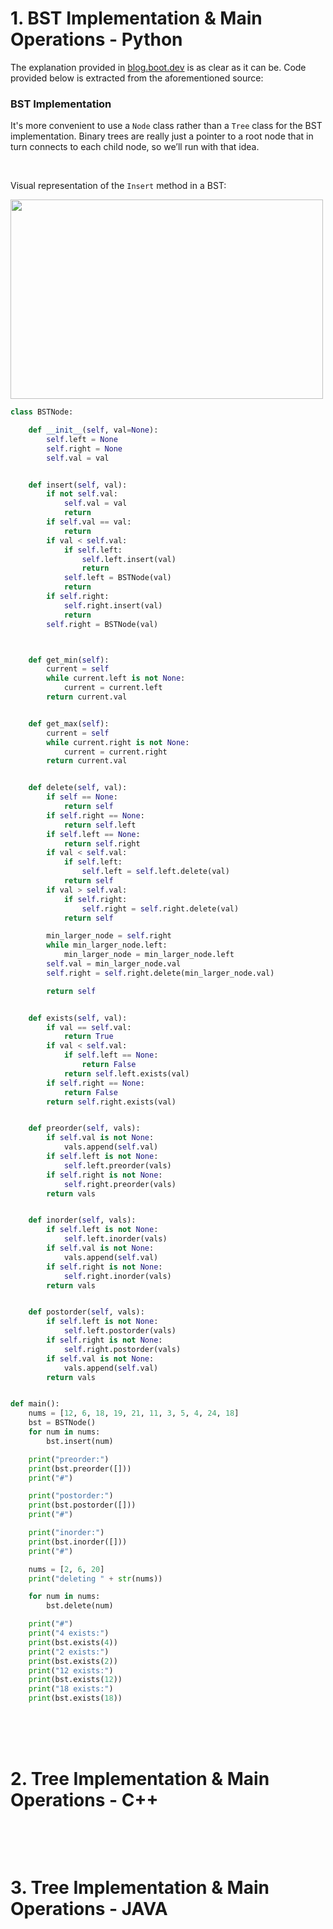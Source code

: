 # 1. BST Implementation & Main Operations - Python
The explanation provided in [blog.boot.dev]("https://blog.boot.dev/computer-science/binary-search-tree-in-python/") is as clear as it can be. Code provided below is extracted from the aforementioned source:

### BST Implementation
It's more convenient to use a `Node` class rather than a `Tree` class for the BST implementation. Binary trees are really just a pointer to a root node that in turn connects to each child node, so we’ll run with that idea.

<br/>

Visual representation of the `Insert` method in a BST:

<img alt="" src="https://blog.penjee.com/wp-content/uploads/2015/11/binary-search-tree-insertion-animation.gif" style="width: 500px; height: 319px;" />


```python
class BSTNode:

    def __init__(self, val=None):
        self.left = None
        self.right = None
        self.val = val


    def insert(self, val):
        if not self.val:
            self.val = val
            return
        if self.val == val:
            return
        if val < self.val:
            if self.left:
                self.left.insert(val)
                return
            self.left = BSTNode(val)
            return
        if self.right:
            self.right.insert(val)
            return
        self.right = BSTNode(val)



    def get_min(self):
        current = self
        while current.left is not None:
            current = current.left
        return current.val


    def get_max(self):
        current = self
        while current.right is not None:
            current = current.right
        return current.val


    def delete(self, val):
        if self == None:
            return self
        if self.right == None:
            return self.left
        if self.left == None:
            return self.right
        if val < self.val:
            if self.left:
                self.left = self.left.delete(val)
            return self
        if val > self.val:
            if self.right:
                self.right = self.right.delete(val)
            return self

        min_larger_node = self.right
        while min_larger_node.left:
            min_larger_node = min_larger_node.left
        self.val = min_larger_node.val
        self.right = self.right.delete(min_larger_node.val)

        return self


    def exists(self, val):
        if val == self.val:
            return True
        if val < self.val:
            if self.left == None:
                return False
            return self.left.exists(val)
        if self.right == None:
            return False
        return self.right.exists(val)


    def preorder(self, vals):
        if self.val is not None:
            vals.append(self.val)
        if self.left is not None:
            self.left.preorder(vals)
        if self.right is not None:
            self.right.preorder(vals)
        return vals


    def inorder(self, vals):
        if self.left is not None:
            self.left.inorder(vals)
        if self.val is not None:
            vals.append(self.val)
        if self.right is not None:
            self.right.inorder(vals)
        return vals


    def postorder(self, vals):
        if self.left is not None:
            self.left.postorder(vals)
        if self.right is not None:
            self.right.postorder(vals)
        if self.val is not None:
            vals.append(self.val)
        return vals


def main():
    nums = [12, 6, 18, 19, 21, 11, 3, 5, 4, 24, 18]
    bst = BSTNode()
    for num in nums:
        bst.insert(num)

    print("preorder:")
    print(bst.preorder([]))
    print("#")

    print("postorder:")
    print(bst.postorder([]))
    print("#")

    print("inorder:")
    print(bst.inorder([]))
    print("#")

    nums = [2, 6, 20]
    print("deleting " + str(nums))

    for num in nums:
        bst.delete(num)

    print("#")
    print("4 exists:")
    print(bst.exists(4))
    print("2 exists:")
    print(bst.exists(2))
    print("12 exists:")
    print(bst.exists(12))
    print("18 exists:")
    print(bst.exists(18))

```
<br/>

<br/>
<br/>

# 2. Tree Implementation & Main Operations - C++
```cpp

```

<br/>
<br/>

# 3. Tree Implementation & Main Operations - JAVA
```java

```

